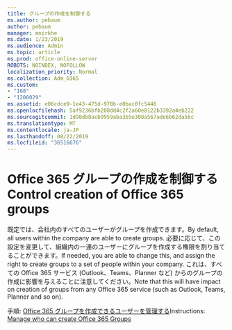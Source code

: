 ```yaml
---
title: グループの作成を制御する
ms.author: pebaum
author: pebaum
manager: mnirkhe
ms.date: 1/23/2019
ms.audience: Admin
ms.topic: article
ms.prod: office-online-server
ROBOTS: NOINDEX, NOFOLLOW
localization_priority: Normal
ms.collection: Adm_O365
ms.custom:
- "168"
- "1200029"
ms.assetid: e06cdce9-1e43-475d-970b-e0bac0fc5446
ms.openlocfilehash: 5af9236bfb208dd4c2f2a60e8122b3392a4eb222
ms.sourcegitcommit: 1d98db8acb9959aba3b5e308a567ade6b62da56c
ms.translationtype: MT
ms.contentlocale: ja-JP
ms.lasthandoff: 08/22/2019
ms.locfileid: "36516676"
---
```

# <a name="control-creation-of-office-365-groups"></a><span data-ttu-id="365a1-102">Office 365 グループの作成を制御する</span><span class="sxs-lookup"><span data-stu-id="365a1-102">Control creation of Office 365 groups</span></span>

<span data-ttu-id="365a1-103">既定では、会社内のすべてのユーザーがグループを作成できます。</span><span class="sxs-lookup"><span data-stu-id="365a1-103">By default, all users within the company are able to create groups.</span></span> <span data-ttu-id="365a1-104">必要に応じて、この設定を変更して、組織内の一連のユーザーにグループを作成する権限を割り当てることができます。</span><span class="sxs-lookup"><span data-stu-id="365a1-104">If needed, you are able to change this, and assign the right to create groups to a set of people within your company.</span></span> <span data-ttu-id="365a1-105">これは、すべての Office 365 サービス (Outlook、Teams、Planner など) からのグループの作成に影響を与えることに注意してください。</span><span class="sxs-lookup"><span data-stu-id="365a1-105">Note that this will have impact on creation of groups from any Office 365 service (such as Outlook, Teams, Planner and so on).</span></span>
  
<span data-ttu-id="365a1-106">手順: [Office 365 グループを作成できるユーザーを管理する](https://docs.microsoft.com/office365/admin/create-groups/manage-creation-of-groups)</span><span class="sxs-lookup"><span data-stu-id="365a1-106">Instructions: [Manage who can create Office 365 Groups](https://docs.microsoft.com/office365/admin/create-groups/manage-creation-of-groups)</span></span>
